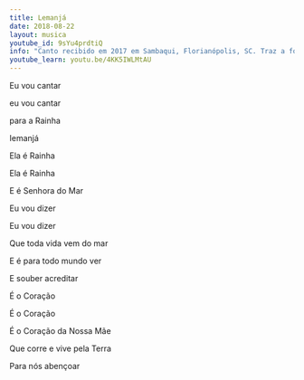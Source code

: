 ```yaml
---
title: Lemanjá
date: 2018-08-22
layout: musica
youtube_id: 9sYu4prdtiQ
info: "Canto recibido em 2017 em Sambaqui, Florianópolis, SC. Traz a força e o balanço do mar..."
youtube_learn: youtu.be/4KK5IWLMtAU
---
```

Eu vou cantar 

eu vou cantar 

para a Rainha 

Iemanjá


Ela é Rainha 

Ela é Rainha

E é Senhora do Mar

Eu vou dizer 

Eu vou dizer 

Que toda vida vem do mar

E é para todo mundo ver 

E souber acreditar


É o Coração

É o Coração

É o Coração da Nossa Mãe

Que corre e vive pela Terra 

Para nós abençoar
